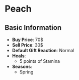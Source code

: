 # Peach

## Basic Information

- **Buy Price**: 70$
- **Sell Price**: 30$
- **Default Gift Reaction**: Normal
- **Heals**:
  - 5 points of Stamina
- **Seasons**:
  - Spring